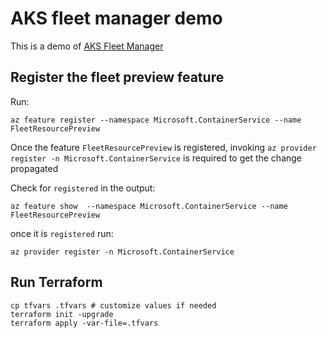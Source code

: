 # AKS fleet manager demo

This is a demo of [AKS Fleet Manager](https://learn.microsoft.com/en-gb/azure/kubernetes-fleet/)

## Register the fleet preview feature

Run:
```
az feature register --namespace Microsoft.ContainerService --name FleetResourcePreview
```

Once the feature `FleetResourcePreview` is registered, invoking `az provider register -n Microsoft.ContainerService` is required to get the change propagated

Check for `registered` in the output:

```
az feature show  --namespace Microsoft.ContainerService --name FleetResourcePreview
```

once it is `registered` run:

```
az provider register -n Microsoft.ContainerService
```

## Run Terraform

```
cp tfvars .tfvars # customize values if needed
terraform init -upgrade
terraform apply -var-file=.tfvars
```
